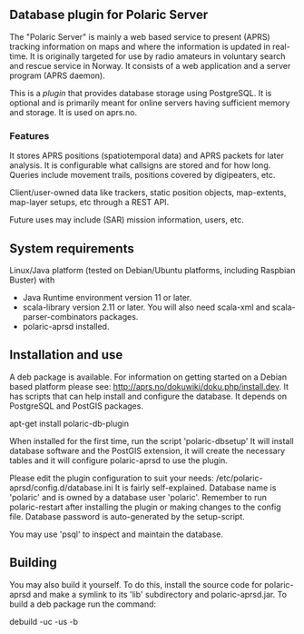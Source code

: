 ## Database plugin for Polaric Server

The "Polaric Server" is mainly a web based service to present (APRS) 
tracking information on maps and where the information is updated in real-
time. It is originally targeted for use by radio amateurs in voluntary search
and rescue service in Norway. It consists of a web application and a server 
program (APRS daemon). 
 
This is a _plugin_ that provides database storage using PostgreSQL. It is 
optional and is primarily meant for online servers having sufficient 
memory and storage. It is used on aprs.no.


### Features

It stores APRS positions (spatiotemporal data) and APRS packets for later analysis.
It is configurable what callsigns are stored and for how long. Queries 
include movement trails, positions covered by digipeaters, etc. 

Client/user-owned data like trackers, static position objects, 
map-extents, map-layer setups, etc through a REST API.

Future uses may include (SAR) mission information, users, etc. 

## System requirements

Linux/Java platform (tested on Debian/Ubuntu platforms, including Raspbian Buster) with
* Java Runtime environment version 11 or later. 
* scala-library version 2.11 or later. You will also need scala-xml
  and scala-parser-combinators packages. 
* polaric-aprsd installed.

## Installation and use
A deb package is available. For information on getting started on a Debian based platform please see: 
http://aprs.no/dokuwiki/doku.php/install.dev. It has scripts that can help install and configure 
the database. It depends on PostgreSQL and PostGIS packages. 

apt-get install polaric-db-plugin

When installed for the first time, run the script 'polaric-dbsetup'
It will install database software and the PostGIS extension, it will create
the necessary tables and it will configure polaric-aprsd to use the
plugin. 

Please edit the plugin configuration to suit your needs: /etc/polaric-aprsd/config.d/database.ini
It is fairly self-explained. Database name is 'polaric' and is owned by a database user 'polaric'. 
Remember to run polaric-restart after installing the plugin or making changes to the config file. 
Database password is auto-generated by the setup-script.
 
You may use 'psql' to inspect and maintain the database. 
 
## Building 
You may also build it yourself. To do this, install the source code for polaric-aprsd
and make a symlink to its 'lib' subdirectory and polaric-aprsd.jar. To build a deb 
package run the command:

debuild -uc -us -b


